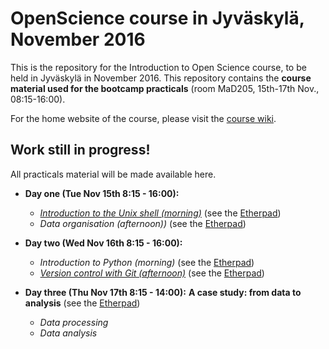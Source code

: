 # OpenScience course in Jyväskylä, November 2016

This is the repository for the Introduction to Open Science course, to be held
in Jyväskylä in November 2016. This repository contains the **course material
used for the bootcamp practicals** (room MaD205, 15th-17th Nov., 08:15-16:00).

For the home website of the course, please visit the
[course wiki](https://github.com/OpenScienceCourse-JyU-2015/courseMaterial/wiki).

## Work still in progress!

All practicals material will be made available here.

- **Day one (Tue Nov 15th 8:15 - 16:00):**
	- *[Introduction to the Unix shell (morning)](day-01-am_the-unix-shell/introduction-unix-shell.md)* (see the [Etherpad](https://etherpad.wikimedia.org/p/jyybio_day-01-am_the-unix-shell))
  - *Data organisation (afternoon))* (see the [Etherpad](https://etherpad.wikimedia.org/p/jyybio_day-01-pm_data-organisation))

- **Day two (Wed Nov 16th 8:15 - 16:00):**
  - *Introduction to Python (morning)* (see the [Etherpad](https://etherpad.wikimedia.org/p/jyybio_day-02-am_intro-to-python))
  - *[Version control with Git (afternoon)](day-02-pm_version-control/version-control-with-git.md)* (see the [Etherpad](https://etherpad.wikimedia.org/p/jyybio_day-02-pm_version-control))

- **Day three (Thu Nov 17th 8:15 - 14:00):**
	**A case study: from data to analysis** (see the [Etherpad](https://etherpad.wikimedia.org/p/jyybio_day-03_case-study))
  - *Data processing*
  - *Data analysis*


